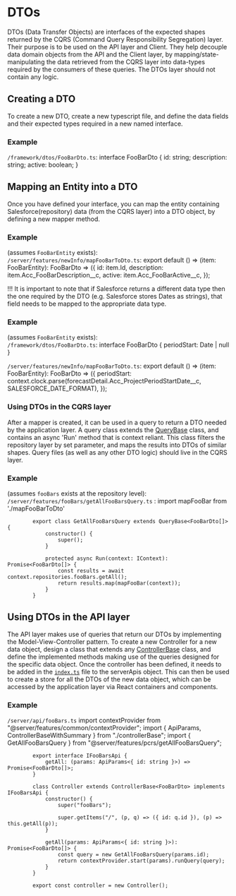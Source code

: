 # DTOs #

DTOs (Data Transfer Objects) are interfaces of the expected shapes returned by the CQRS (Command Query Responsibility Segregation) layer. 
Their purpose is to be used on the API layer and Client. They help decouple data domain objects from the API and the Client layer, by mapping/state-manipulating the data retrieved from the CQRS layer into data-types required by the consumers of these queries.
The DTOs layer should not contain any logic.

## Creating a DTO

To create a new DTO, create a new typescript file, and define the data fields and their expected types required in a new named interface.

### Example

`/framework/dtos/FooBarDto.ts`:
            interface FooBarDto {
                id: string;
                description: string;
                active: boolean;
            }

## Mapping an Entity into a DTO 

Once you have defined your interface, you can map the entity containing Salesforce(repository) data (from the CQRS layer) into a DTO object, by defining a new mapper method.  

### Example 

(assumes `FooBarEntity` exists): 
`/server/features/newInfo/mapFooBarToDto.ts`:
            export default () => (item: FooBarEntity): FooBarDto => ({
                id: item.Id,
                description: item.Acc_FooBarDescription__c,
                active: item.Acc_FooBarActive__c,
            });

!!! It is important to note that if Salesforce returns a different data type then the one required by the DTO (e.g. Salesforce stores Dates as strings), that field needs to be mapped to the appropriate data type. 

### Example 

(assumes `FooBarEntity` exists):  
`/framework/dtos/FooBarDto.ts`:
            interface FooBarDto {
                periodStart: Date | null
            }

`/server/features/newInfo/mapFooBarToDto.ts`:
            export default () => (item: FooBarEntity): FooBarDto => ({
                periodStart: context.clock.parse(forecastDetail.Acc_ProjectPeriodStartDate__c, SALESFORCE_DATE_FORMAT),
            });

### Using DTOs in the CQRS layer

After a mapper is created, it can be used in a query to return a DTO needed by the application layer. A query class extends the [QueryBase<T>](/app/src/server/features/common/queryBase.ts) class, and contains an async 'Run' method that is context reliant. This class filters the repository layer by set parameter, and maps the results into DTOs of similar shapes.
Query files (as well as any other DTO logic) should live in the CQRS layer. 

### Example 

(assumes `fooBars` exists at the repository level):
`/server/features/fooBars/getAllFooBarsQuery.ts` :
            import mapFooBar from './mapFooBarToDto'

            export class GetAllFooBarsQuery extends QueryBase<FooBarDto[]> {
                constructor() {
                    super();
                }
                
                protected async Run(context: IContext): Promise<FooBarDto[]> {
                    const results = await context.repositories.fooBars.getAll();
                    return results.map(mapFooBar(context));
                }
            }

## Using DTOs in the API layer

The API layer makes use of queries that return our DTOs by implementing the Model-View-Controller pattern. To create a new Controller for a new data object, design a class that extends any [ControllerBase<T>](/app/src/server/apis/controllerBase.ts) class, and define the implemented methods making use of the queries designed for the specific data object. Once the controller has been defined, it needs to be added in the [`index.ts`](/app/src/server/apis/index.ts) file to the serverApis object. This can then be used to create a store for all the DTOs of the new data object, which can be accessed by the application layer via React containers and components.

### Example

`/server/api/fooBars.ts`
            import contextProvider from "@server/features/common/contextProvider";
            import { ApiParams, ControllerBaseWithSummary } from "./controllerBase";
            import { GetAllFooBarsQuery } from "@server/features/pcrs/getAllFooBarsQuery";

            export interface IFooBarsApi {
                getAll: (params: ApiParams<{ id: string }>) => Promise<FooBarDto[]>;
            }

            class Controller extends ControllerBase<FooBarDto> implements IFooBarsApi {
                constructor() {
                    super("fooBars");

                    super.getItems("/", (p, q) => ({ id: q.id }), (p) => this.getAll(p));
                }

                getAll(params: ApiParams<{ id: string }>): Promise<FooBarDto[]> {
                    const query = new GetAllFooBarsQuery(params.id);
                    return contextProvider.start(params).runQuery(query);
                }
            }

            export const controller = new Controller();
